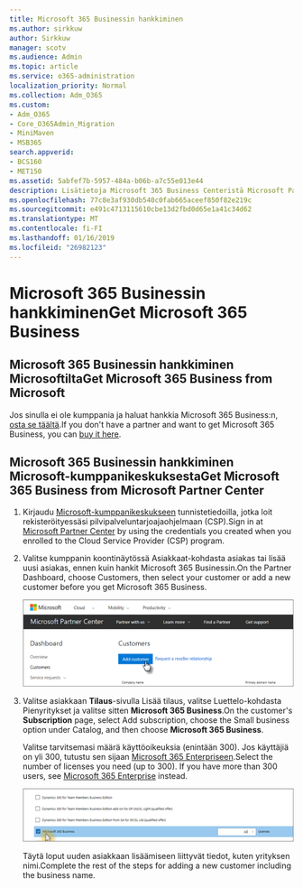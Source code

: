 ```yaml
---
title: Microsoft 365 Businessin hankkiminen
ms.author: sirkkuw
author: Sirkkuw
manager: scotv
ms.audience: Admin
ms.topic: article
ms.service: o365-administration
localization_priority: Normal
ms.collection: Adm_O365
ms.custom:
- Adm_O365
- Core_O365Admin_Migration
- MiniMaven
- MSB365
search.appverid:
- BCS160
- MET150
ms.assetid: 5abfef7b-5957-484a-b06b-a7c55e013e44
description: Lisätietoja Microsoft 365 Business Centeristä Microsoft Partner.
ms.openlocfilehash: 77c8e3af930db540c0fab665aceef850f82e219c
ms.sourcegitcommit: e491c4713115610cbe13d2fbd0d65e1a41c34d62
ms.translationtype: MT
ms.contentlocale: fi-FI
ms.lasthandoff: 01/16/2019
ms.locfileid: "26982123"
---
```

# <a name="get-microsoft-365-business"></a><span data-ttu-id="94a70-103">Microsoft 365 Businessin hankkiminen</span><span class="sxs-lookup"><span data-stu-id="94a70-103">Get Microsoft 365 Business</span></span>

## <a name="get-microsoft-365-business-from-microsoft"></a><span data-ttu-id="94a70-104">Microsoft 365 Businessin hankkiminen Microsoftilta</span><span class="sxs-lookup"><span data-stu-id="94a70-104">Get Microsoft 365 Business from Microsoft</span></span>

<span data-ttu-id="94a70-105">Jos sinulla ei ole kumppania ja haluat hankkia Microsoft 365 Business:n, [osta se täältä](https://www.microsoft.com/en-US/microsoft-365/business).</span><span class="sxs-lookup"><span data-stu-id="94a70-105">If you don't have a partner and want to get Microsoft 365 Business, you can [buy it here](https://www.microsoft.com/en-US/microsoft-365/business).</span></span>
  
## <a name="get-microsoft-365-business-from-microsoft-partner-center"></a><span data-ttu-id="94a70-106">Microsoft 365 Businessin hankkiminen Microsoft-kumppanikeskuksesta</span><span class="sxs-lookup"><span data-stu-id="94a70-106">Get Microsoft 365 Business from Microsoft Partner Center</span></span>

1. <span data-ttu-id="94a70-107">Kirjaudu [Microsoft-kumppanikeskukseen](https://go.microsoft.com/fwlink/p/?linkid=849910) tunnistetiedoilla, jotka loit rekisteröityessäsi pilvipalveluntarjoajaohjelmaan (CSP).</span><span class="sxs-lookup"><span data-stu-id="94a70-107">Sign in at [Microsoft Partner Center](https://go.microsoft.com/fwlink/p/?linkid=849910) by using the credentials you created when you enrolled to the Cloud Service Provider (CSP) program.</span></span> 
    
2. <span data-ttu-id="94a70-108">Valitse kumppanin koontinäytössä Asiakkaat-kohdasta asiakas tai lisää uusi asiakas, ennen kuin hankit Microsoft 365 Businessin.</span><span class="sxs-lookup"><span data-stu-id="94a70-108">On the Partner Dashboard, choose Customers, then select your customer or add a new customer before you get Microsoft 365 Business.</span></span>
    
    ![In the Microsoft Partner center, add a new customer.](media/ec807d07-bbd2-411f-8fe1-c644cf9a3882.png)
  
3. <span data-ttu-id="94a70-110">Valitse asiakkaan **Tilaus**-sivulla Lisää tilaus, valitse Luettelo-kohdasta Pienyritykset ja valitse sitten **Microsoft 365 Business**.</span><span class="sxs-lookup"><span data-stu-id="94a70-110">On the customer's **Subscription** page, select Add subscription, choose the Small business option under Catalog, and then choose **Microsoft 365 Business**.</span></span>
    
    <span data-ttu-id="94a70-p101">Valitse tarvitsemasi määrä käyttöoikeuksia (enintään 300). Jos käyttäjiä on yli 300, tutustu sen sijaan [Microsoft 365 Enterpriseen](https://go.microsoft.com/fwlink/p/?linkid=862316).</span><span class="sxs-lookup"><span data-stu-id="94a70-p101">Select the number of licenses you need (up to 300). If you have more than 300 users, see [Microsoft 365 Enterprise](https://go.microsoft.com/fwlink/p/?linkid=862316) instead.</span></span> 
    
    ![On the New subscription page choose small business.](media/52d99e89-2175-4974-84bb-dd626048541b.png)
  
    <span data-ttu-id="94a70-114">Täytä loput uuden asiakkaan lisäämiseen liittyvät tiedot, kuten yrityksen nimi.</span><span class="sxs-lookup"><span data-stu-id="94a70-114">Complete the rest of the steps for adding a new customer including the business name.</span></span>
    


